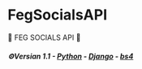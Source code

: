  # FegSocialsAPI
 🦍 FEG SOCIALS API 🦍
 <p>                                                      </p> 
 
 <h5> <b>⚙Versian 1.1</b> - <u>Python</u> - <u>Django</u> - <u>bs4</u> </h5> 
 <h1>                                                           </h1>
 <title>For edit project 👇🏻<title>
 <pre>- apt install python3  
- pip install django  
- git clone https://github.com/JustinStar-py/feg-social-api   
- cd feg-social-api  
- pip -r install requirements  
- python manage.py migrate  
- python manage.py runserver  
- Now, you can see base codes and ... !😄</pre> 
 <h1>                                         </h1>
 <table>   
  <li> Instagram API 🍟</li>   
  <li> Twitter API 🍗</li>   
  <li> Telegram coming soon..!</li> 
</table> 

<p>🌍Documentation:</p> 

<h4>*GET - API - Instagram📸</h4>

<h3>Get all information:</h3>
<pre>All Data:          API/GET/Instagram/get_data</pre>

<h3>Get details:</h3>
<pre><table>
<li>Name - instagram:                   API/GET/Instagram/full_name</li>
<li>Bio - Instagram:                    API/GET/Instagram/biography</li>
<li>Followers - Instagram:              API/GET/Instagram/followers</li>
<li>Following - Instagram:              API/GET/Instagram/following</li>
<li>Profile pic url - Instagram:        API/GET/Instagram/profile_pic_url</li>
<li>business category name - Instagram: API/GET/Instagram/business_category_name</li>
<li>posts video - Instagram:            API/GET/Instagram/posts_video</li>
<li>display url - Instagram:            API/GET/Instagram/display_url</li>
<li>business email - Instagram:         API/GET/Instagram/business_email</li>
<li>and more ....</li>
</table></pre>

<h4>*GET - API - Twitter🕊</h4>

<h3>Get all information:</h3>
<pre>All Data:          API/GET/Twitter/get_data</pre>

<h3>Get details:</h3>
<pre><table>
<li>Name - Twitter:                   API/GET/Twitter/Name</li>
<li>Bio - Twitter:                    API/GET/Twitter/Bio</li>
<li>Followers - Twitter:              API/GET/Twitter/Followers</li>
<li>Following - Twitter:              API/GET/Twitter/Following</li>
<li>Location - Twitter:               API/GET/Twitter/Location</li>
<li>Language - Twitter:               API/GET/Twitter/Language</li>
<li>Retweets - Twitter:               API/GET/Twitter/Retweets</li>
<li>and more ....</li>
</table></pre>

